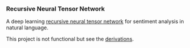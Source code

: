 ### Recursive Neural Tensor Network



A deep learning [recursive neural tensor network](http://nlp.stanford.edu/~socherr/EMNLP2013_RNTN.pdf) for sentiment analysis in natural language.


  
This project is not functional but
see the [derivations](https://medium.com/@svjk24/derivations-recursive-neural-tensor-network-eca8df531b32).
